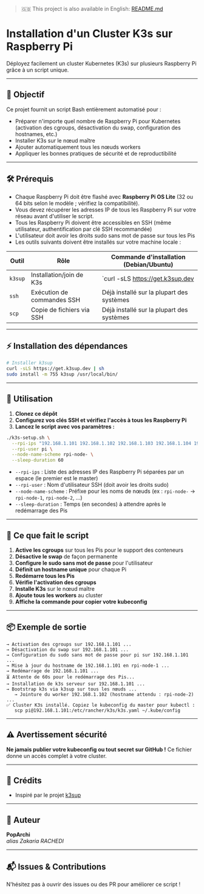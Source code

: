 > 🇬🇧 This project is also available in English: [README.md](./README.md)

# Installation d'un Cluster K3s sur Raspberry Pi

Déployez facilement un cluster Kubernetes (K3s) sur plusieurs Raspberry Pi grâce à un script unique.

---

## 🚀 Objectif

Ce projet fournit un script Bash entièrement automatisé pour :

- Préparer n'importe quel nombre de Raspberry Pi pour Kubernetes (activation des cgroups, désactivation du swap, configuration des hostnames, etc.)
- Installer K3s sur le nœud maître
- Ajouter automatiquement tous les nœuds workers
- Appliquer les bonnes pratiques de sécurité et de reproductibilité

---

## 🛠️ Prérequis

- Chaque Raspberry Pi doit être flashé avec **Raspberry Pi OS Lite** (32 ou 64 bits selon le modèle ; vérifiez la compatibilité).
- Vous devez récupérer les adresses IP de tous les Raspberry Pi sur votre réseau avant d'utiliser le script.
- Tous les Raspberry Pi doivent être accessibles en SSH (même utilisateur, authentification par clé SSH recommandée)
- L'utilisateur doit avoir les droits sudo sans mot de passe sur tous les Pis
- Les outils suivants doivent être installés sur votre machine locale :

| Outil   | Rôle                        | Commande d'installation (Debian/Ubuntu)         |
|---------|-----------------------------|-------------------------------------------------|
| `k3sup` | Installation/join de K3s    | `curl -sLS https://get.k3sup.dev | sh`           |
| `ssh`   | Exécution de commandes SSH  | Déjà installé sur la plupart des systèmes        |
| `scp`   | Copie de fichiers via SSH   | Déjà installé sur la plupart des systèmes        |

---

## ⚡ Installation des dépendances

```bash
# Installer k3sup
curl -sLS https://get.k3sup.dev | sh
sudo install -m 755 k3sup /usr/local/bin/
```

---

## 📄 Utilisation

1. **Clonez ce dépôt**
2. **Configurez vos clés SSH et vérifiez l'accès à tous les Raspberry Pi**
3. **Lancez le script avec vos paramètres :**

```bash
./k3s-setup.sh \
  --rpi-ips "192.168.1.101 192.168.1.102 192.168.1.103 192.168.1.104 192.168.1.105" \
  --rpi-user pi \
  --node-name-scheme rpi-node- \
  --sleep-duration 60
```

- `--rpi-ips` : Liste des adresses IP des Raspberry Pi séparées par un espace (le premier est le master)
- `--rpi-user` : Nom d'utilisateur SSH (doit avoir les droits sudo)
- `--node-name-scheme` : Préfixe pour les noms de nœuds (ex : `rpi-node-` → `rpi-node-1`, `rpi-node-2`, ...)
- `--sleep-duration` : Temps (en secondes) à attendre après le redémarrage des Pis

---

## 📝 Ce que fait le script

1. **Active les cgroups** sur tous les Pis pour le support des conteneurs
2. **Désactive le swap** de façon permanente
3. **Configure le sudo sans mot de passe** pour l'utilisateur
4. **Définit un hostname unique** pour chaque Pi
5. **Redémarre tous les Pis**
6. **Vérifie l'activation des cgroups**
7. **Installe K3s** sur le nœud maître
8. **Ajoute tous les workers** au cluster
9. **Affiche la commande pour copier votre kubeconfig**

---

## 📦 Exemple de sortie

```text
→ Activation des cgroups sur 192.168.1.101 ...
→ Désactivation du swap sur 192.168.1.101 ...
→ Configuration du sudo sans mot de passe pour pi sur 192.168.1.101 ...
→ Mise à jour du hostname de 192.168.1.101 en rpi-node-1 ...
→ Redémarrage de 192.168.1.101 ...
⏳ Attente de 60s pour le redémarrage des Pis...
→ Installation de k3s serveur sur 192.168.1.101 ...
→ Bootstrap k3s via k3sup sur tous les nœuds ...
   → Jointure du worker 192.168.1.102 (hostname attendu : rpi-node-2) ...
✅ Cluster K3s installé. Copiez le kubeconfig du master pour kubectl :
   scp pi@192.168.1.101:/etc/rancher/k3s/k3s.yaml ~/.kube/config
```

---

## ⚠️ Avertissement sécurité

**Ne jamais publier votre kubeconfig ou tout secret sur GitHub !**
Ce fichier donne un accès complet à votre cluster.

---

## 🙏 Crédits

- Inspiré par le projet [k3sup](https://github.com/alexellis/k3sup)

---

## 👤 Auteur

**PopArchi**  
*alias Zakaria RACHEDI*

---

## 📬 Issues & Contributions

N'hésitez pas à ouvrir des issues ou des PR pour améliorer ce script !
